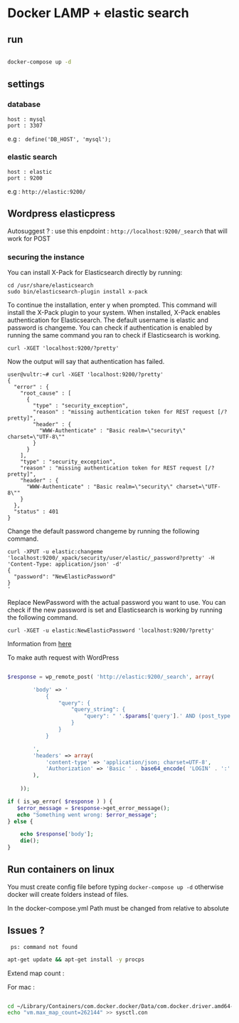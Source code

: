 # Docker LAMP + elastic search


## run 

``` bash

docker-compose up -d 

``` 


## settings 

### database
```
host : mysql
port : 3307
``` 
e.g : ```  define('DB_HOST', 'mysql'); ```


### elastic search 

```
host : elastic
port : 9200
```

e.g : ``` http://elastic:9200/ ``` 

## Wordpress elasticpress 


Autosuggest ? : use this enpdoint : ``` http://localhost:9200/_search ``` that will work for POST

### securing the instance 

You can install X-Pack for Elasticsearch directly by running:

```
cd /usr/share/elasticsearch
sudo bin/elasticsearch-plugin install x-pack
```

To continue the installation, enter y when prompted. This command will install the X-Pack plugin to your system. When installed, X-Pack enables authentication for Elasticsearch. The default username is elastic and password is changeme. You can check if authentication is enabled by running the same command you ran to check if Elasticsearch is working.

```
curl -XGET 'localhost:9200/?pretty'
``` 

Now the output will say that authentication has failed.
```
user@vultr:~# curl -XGET 'localhost:9200/?pretty'
{
  "error" : {
    "root_cause" : [
      {
        "type" : "security_exception",
        "reason" : "missing authentication token for REST request [/?pretty]",
        "header" : {
          "WWW-Authenticate" : "Basic realm=\"security\" charset=\"UTF-8\""
        }
      }
    ],
    "type" : "security_exception",
    "reason" : "missing authentication token for REST request [/?pretty]",
    "header" : {
      "WWW-Authenticate" : "Basic realm=\"security\" charset=\"UTF-8\""
    }
  },
  "status" : 401
}
```

Change the default password changeme by running the following command.

```
curl -XPUT -u elastic:changeme 'localhost:9200/_xpack/security/user/elastic/_password?pretty' -H 'Content-Type: application/json' -d'
{
  "password": "NewElasticPassword"
}
'
``` 

Replace NewPassword with the actual password you want to use. You can check if the new password is set and Elasticsearch is working by running the following command.

```
curl -XGET -u elastic:NewElasticPassword 'localhost:9200/?pretty'    
```

Information from [here](https://www.vultr.com/docs/how-to-install-and-configure-elastic-stack-elasticsearch-logstash-and-kibana-on-ubuntu-17-04)


To make auth request with WordPress

```php 

$response = wp_remote_post( 'http://elastic:9200/_search', array(

		'body' => '	
			{
				"query": {
					"query_string": {
						"query": " '.$params['query'].' AND (post_type:attachment)"
					}
				}
			}

		',
		'headers' => array( 
			'content-type' => 'application/json; charset=UTF-8',
			'Authorization' => 'Basic ' . base64_encode( 'LOGIN' . ':' . 'PASSWORD')
		),
	
	));

if ( is_wp_error( $response ) ) {
   $error_message = $response->get_error_message();
   echo "Something went wrong: $error_message";
} else {

	echo $response['body'];
	die();	
}

``` 


## Run containers on linux 

You must create config file before typing ```docker-compose up -d``` otherwise docker will create folders instead of files. 

In the docker-compose.yml Path must be changed from relative to absolute 


## Issues ? 

```  ps: command not found ```


``` bash
apt-get update && apt-get install -y procps

```

Extend map count : 

For mac :

``` bash

cd ~/Library/Containers/com.docker.docker/Data/com.docker.driver.amd64-linux/
echo "vm.max_map_count=262144" >> sysctl.con

``` 
